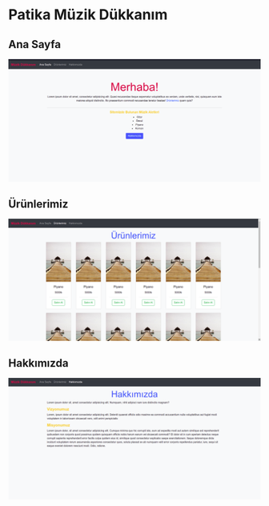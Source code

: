 # Patika Müzik Dükkanım

## Ana Sayfa

![](img/index.png)

## Ürünlerimiz

![](img/our-products.png)

## Hakkımızda

![](img/about-us.png)